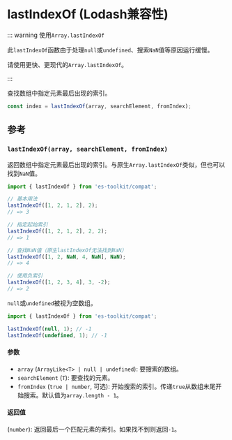 # lastIndexOf (Lodash兼容性)

::: warning 使用`Array.lastIndexOf`

此`lastIndexOf`函数由于处理`null`或`undefined`、搜索`NaN`值等原因运行缓慢。

请使用更快、更现代的`Array.lastIndexOf`。

:::

查找数组中指定元素最后出现的索引。

```typescript
const index = lastIndexOf(array, searchElement, fromIndex);
```

## 参考

### `lastIndexOf(array, searchElement, fromIndex)`

返回数组中指定元素最后出现的索引。与原生`Array.lastIndexOf`类似，但也可以找到`NaN`值。

```typescript
import { lastIndexOf } from 'es-toolkit/compat';

// 基本用法
lastIndexOf([1, 2, 1, 2], 2);
// => 3

// 指定起始索引
lastIndexOf([1, 2, 1, 2], 2, 2);
// => 1

// 查找NaN值（原生lastIndexOf无法找到NaN）
lastIndexOf([1, 2, NaN, 4, NaN], NaN);
// => 4

// 使用负索引
lastIndexOf([1, 2, 3, 4], 3, -2);
// => 2
```

`null`或`undefined`被视为空数组。

```typescript
import { lastIndexOf } from 'es-toolkit/compat';

lastIndexOf(null, 1); // -1
lastIndexOf(undefined, 1); // -1
```

#### 参数

- `array` (`ArrayLike<T> | null | undefined`): 要搜索的数组。
- `searchElement` (`T`): 要查找的元素。
- `fromIndex` (`true | number`, 可选): 开始搜索的索引。传递`true`从数组末尾开始搜索。默认值为`array.length - 1`。

#### 返回值

(`number`): 返回最后一个匹配元素的索引。如果找不到则返回`-1`。
